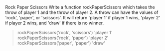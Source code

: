 Rock Paper Scissors
Write a function rockPaperScissors which takes the throw of player 1 and the throw of player 2. A throw can have the values of 'rock', 'paper', or 'scissors'. It will return 'player 1' if player 1 wins, 'player 2' if player 2 wins, and 'draw' if there is no winner.

> rockPaperScissors('rock', 'scissors')
'player 1'
> rockPaperScissors('rock', 'paper')
'player 2'
> rockPaperScissors('paper', 'paper')
'draw'
